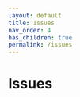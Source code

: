 ```yaml
---
layout: default
title: Issues
nav_order: 4
has_children: true
permalink: /issues
---
```


# Issues

<!-- List of active issues raised in last 7 days can be found here. The list
is compiled from across all repositories in
[Hyperledger](https://github.com/hyperledger) and
[Hyperledger Labs](https://github.com/hyperledger-labs) organizations. -->
